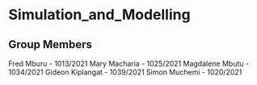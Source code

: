 # Simulation_and_Modelling
## Group Members
Fred Mburu - 1013/2021
Mary Macharia - 1025/2021
Magdalene Mbutu - 1034/2021
Gideon Kiplangat - 1039/2021
Simon Muchemi - 1020/2021
